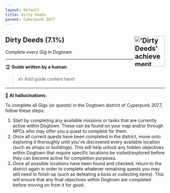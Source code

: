 ```yaml
---
layout: default
title: Dirty Deeds
parent: Cyberpunk 2077
---
```


## Dirty Deeds (7.1%) <img align="right" src="https://cdn.cloudflare.steamstatic.com/steamcommunity/public/images/apps/1091500/d02f68667532c5497561799ccb2dae4692cad14d.jpg" alt="'Dirty Deeds' achievement icon" width="96" height="96">

_Complete every Gig in Dogtown._

---

:trophy: **Guide written by a human**:

> :writing_hand: Add guide content here!

---

:robot: **AI hallucinations**:

To complete all Gigs (or quests) in the Dogtown district of Cyperpunk 2077, follow these steps:

1. Start by completing any available missions or tasks that are currently active within Dogtown. These can be found on your map and/or through NPCs who may offer you a quest to complete for them.
2. Once all current quests have been completed in the district, move onto exploring it thoroughly until you've discovered every available location (such as shops or buildings). This will help unlock any hidden objectives within Dogtown that require specific locations be visited/explored before they can become active for completion purposes.
3. Once all possible locations have been found and checked, return to the district again in order to complete whatever remaining quests you may still need to finish up (such as defeating a boss or collecting items). This will ensure that any final objectives within Dogtown are completed before moving on from it for good.

